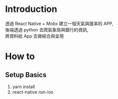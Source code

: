 # Introduction
 透過 React Native + Mobx 建立一個天氣與匯率的 APP, <br/>
 後端透過 python 去爬氣象局與銀行的資訊, <br/>
 將資料給 App 去做結合與呈現

# How to

## Setup Basics

1. yarn install
2. react-native run-ios


